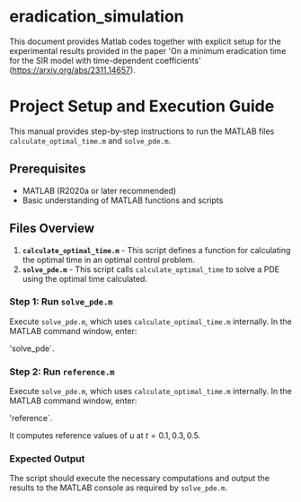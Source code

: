 # eradication_simulation

This document provides Matlab codes together with explicit setup for the experimental results provided in the paper 'On a minimum eradication time for the SIR model with time-dependent coefficients' (https://arxiv.org/abs/2311.14657).

# Project Setup and Execution Guide

This manual provides step-by-step instructions to run the MATLAB files `calculate_optimal_time.m` and `solve_pde.m`.

## Prerequisites

- MATLAB (R2020a or later recommended)
- Basic understanding of MATLAB functions and scripts

## Files Overview

1. **`calculate_optimal_time.m`** - This script defines a function for calculating the optimal time in an optimal control problem.
2. **`solve_pde.m`** - This script calls `calculate_optimal_time` to solve a PDE using the optimal time calculated.

### Step 1: Run `solve_pde.m`

Execute `solve_pde.m`, which uses `calculate_optimal_time.m` internally. In the MATLAB command window, enter:

'solve_pde`.

### Step 2: Run `reference.m`

Execute `solve_pde.m`, which uses `calculate_optimal_time.m` internally. In the MATLAB command window, enter:

'reference`.

It computes reference values of $u$ at $t=0.1,0.3,0.5$.

### Expected Output

The script should execute the necessary computations and output the results to the MATLAB console as required by `solve_pde.m`.






